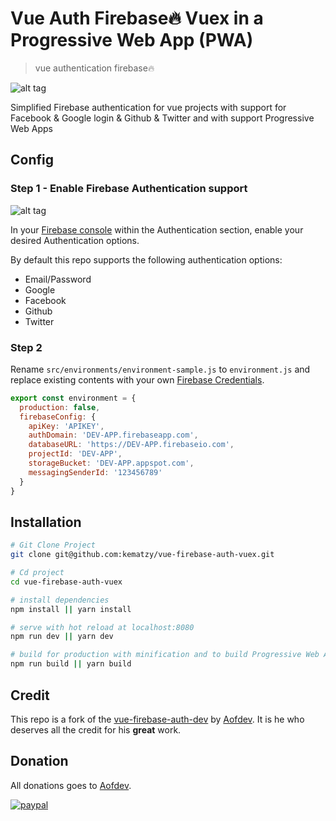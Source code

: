 

# Vue Auth Firebase🔥 Vuex in a Progressive Web App (PWA)

> vue authentication firebase🔥 

![alt tag](https://i.imgur.com/5AnRW5j.png)

Simplified Firebase authentication for vue projects with support for Facebook & Google login & Github & Twitter and with support  Progressive Web Apps

## Config

### Step 1 - Enable Firebase Authentication support

![alt tag](https://images2015.cnblogs.com/blog/364241/201610/364241-20161031025159315-140732564.png)

In your [Firebase console](https://console.firebase.google.com/) within the Authentication section, enable your
desired Authentication options.

By default this repo supports the following authentication options:

* Email/Password
* Google
* Facebook
* Github
* Twitter


### Step 2
Rename `src/environments/environment-sample.js` to `environment.js` and replace existing contents with your own [Firebase Credentials](https://console.firebase.google.com/).

```js
export const environment = {
  production: false,
  firebaseConfig: {
    apiKey: 'APIKEY',
    authDomain: 'DEV-APP.firebaseapp.com',
    databaseURL: 'https://DEV-APP.firebaseio.com',
    projectId: 'DEV-APP',
    storageBucket: 'DEV-APP.appspot.com',
    messagingSenderId: '123456789'
  }
}
```


## Installation

```bash
# Git Clone Project
git clone git@github.com:kematzy/vue-firebase-auth-vuex.git

# Cd project
cd vue-firebase-auth-vuex

# install dependencies
npm install || yarn install

# serve with hot reload at localhost:8080
npm run dev || yarn dev

# build for production with minification and to build Progressive Web Apps
npm run build || yarn build
```


## Credit

This repo is a fork of the [vue-firebase-auth-dev](https://github.com/aofdev/vue-firebase-auth-vuex)
by [Aofdev](https://github.com/aofdev). It is he who deserves all the credit for his **great** work.



## Donation

All donations goes to [Aofdev](https://github.com/aofdev).

[![paypal](https://www.paypalobjects.com/en_US/i/btn/btn_donateCC_LG.gif)](https://www.paypal.com/cgi-bin/webscr?cmd=_s-xclick&hosted_button_id=C9L4PNA5WH3LW)
